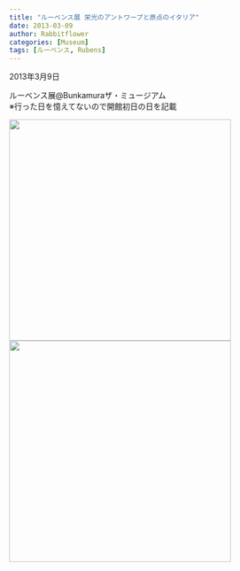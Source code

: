 ```yaml
---
title: "ルーベンス展 栄光のアントワープと原点のイタリア"
date: 2013-03-09
author: Rabbitflower
categories: [Museum]
tags: [ルーベンス, Rubens]
---
```


2013年3月9日

ルーベンス展@Bunkamuraザ・ミュージアム  
※行った日を憶えてないので開館初日の日を記載

<img src="assets/images/museum/2013-03-09-Rubens-1/image.jpg"  width="400px">

<img src="assets/images/museum/2013-03-09-Rubens-1/image-1.jpg" width="400px">
